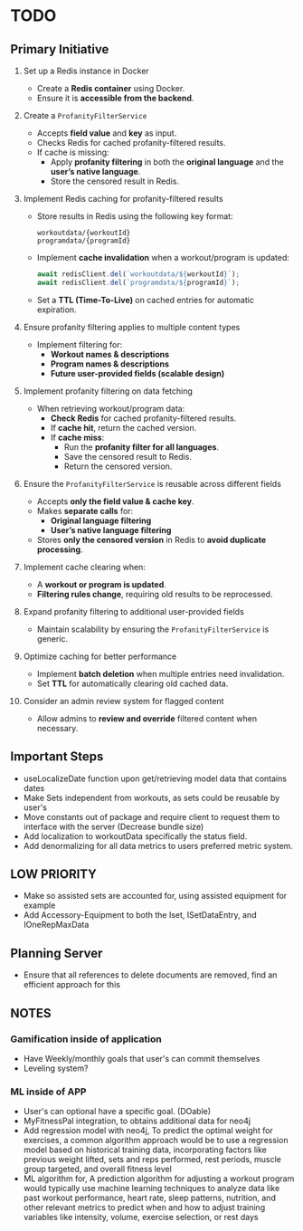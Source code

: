 # TODO

## Primary Initiative

1. Set up a Redis instance in Docker
   - Create a **Redis container** using Docker.
   - Ensure it is **accessible from the backend**.

2. Create a `ProfanityFilterService`
   - Accepts **field value** and **key** as input.
   - Checks Redis for cached profanity-filtered results.
   - If cache is missing:
     - Apply **profanity filtering** in both the **original language** and the **user’s native language**.
     - Store the censored result in Redis.

3. Implement Redis caching for profanity-filtered results
   - Store results in Redis using the following key format:

     ```plaintext
     workoutdata/{workoutId}
     programdata/{programId}
     ```

   - Implement **cache invalidation** when a workout/program is updated:

     ```typescript
     await redisClient.del(`workoutdata/${workoutId}`);
     await redisClient.del(`programdata/${programId}`);
     ```

   - Set a **TTL (Time-To-Live)** on cached entries for automatic expiration.

4. Ensure profanity filtering applies to multiple content types
   - Implement filtering for:
     - **Workout names & descriptions**
     - **Program names & descriptions**
     - **Future user-provided fields (scalable design)**

5. Implement profanity filtering on data fetching
   - When retrieving workout/program data:
     - **Check Redis** for cached profanity-filtered results.
     - If **cache hit**, return the cached version.
     - If **cache miss**:
       - Run the **profanity filter for all languages**.
       - Save the censored result to Redis.
       - Return the censored version.

6. Ensure the `ProfanityFilterService` is reusable across different fields
   - Accepts **only the field value & cache key**.
   - Makes **separate calls** for:
     - **Original language filtering**
     - **User’s native language filtering**
   - Stores **only the censored version** in Redis to **avoid duplicate processing**.

7. Implement cache clearing when:
   - A **workout or program is updated**.
   - **Filtering rules change**, requiring old results to be reprocessed.

8. Expand profanity filtering to additional user-provided fields
   - Maintain scalability by ensuring the `ProfanityFilterService` is generic.

9. Optimize caching for better performance
   - Implement **batch deletion** when multiple entries need invalidation.
   - Set **TTL** for automatically clearing old cached data.

10. Consider an admin review system for flagged content
    - Allow admins to **review and override** filtered content when necessary.

## Important Steps

- useLocalizeDate function upon get/retrieving model data that contains dates
- Make Sets independent from workouts, as sets could be reusable by user's
- Move constants out of package and require client to request them to interface with the server (Decrease bundle size)
- Add localization to workoutData specifically the status field.
- Add denormalizing for all data metrics to users preferred metric system.

## LOW PRIORITY

- Make so assisted sets are accounted for, using assisted equipment for example
- Add Accessory-Equipment to both the Iset, ISetDataEntry, and IOneRepMaxData

## Planning Server

- Ensure that all references to delete documents are removed, find an efficient approach for this

## NOTES

### Gamification inside of application

- Have Weekly/monthly goals that user's can commit themselves
- Leveling system?

### ML inside of APP

- User's can optional have a specific goal. (DOable)
- MyFitnessPal integration, to obtains additional data for neo4j
- Add regression model with neo4j, To predict the optimal weight for exercises, a common algorithm approach would be to use a regression model based on historical training data, incorporating factors like previous weight lifted, sets and reps performed, rest periods, muscle group targeted, and overall fitness level
- ML algorithm for, A prediction algorithm for adjusting a workout program would typically use machine learning techniques to analyze data like past workout performance, heart rate, sleep patterns, nutrition, and other relevant metrics to predict when and how to adjust training variables like intensity, volume, exercise selection, or rest days
